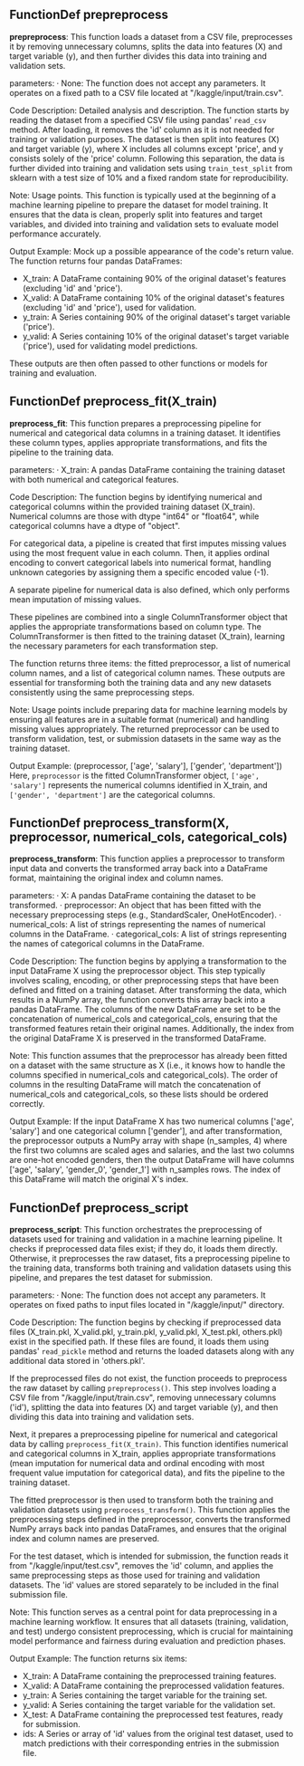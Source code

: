 ## FunctionDef prepreprocess
**prepreprocess**: This function loads a dataset from a CSV file, preprocesses it by removing unnecessary columns, splits the data into features (X) and target variable (y), and then further divides this data into training and validation sets.

parameters:
· None: The function does not accept any parameters. It operates on a fixed path to a CSV file located at "/kaggle/input/train.csv".

Code Description: Detailed analysis and description.
The function starts by reading the dataset from a specified CSV file using pandas' `read_csv` method. After loading, it removes the 'id' column as it is not needed for training or validation purposes. The dataset is then split into features (X) and target variable (y), where X includes all columns except 'price', and y consists solely of the 'price' column. Following this separation, the data is further divided into training and validation sets using `train_test_split` from sklearn with a test size of 10% and a fixed random state for reproducibility.

Note: Usage points.
This function is typically used at the beginning of a machine learning pipeline to prepare the dataset for model training. It ensures that the data is clean, properly split into features and target variables, and divided into training and validation sets to evaluate model performance accurately.

Output Example: Mock up a possible appearance of the code's return value.
The function returns four pandas DataFrames:
- X_train: A DataFrame containing 90% of the original dataset's features (excluding 'id' and 'price').
- X_valid: A DataFrame containing 10% of the original dataset's features (excluding 'id' and 'price'), used for validation.
- y_train: A Series containing 90% of the original dataset's target variable ('price').
- y_valid: A Series containing 10% of the original dataset's target variable ('price'), used for validating model predictions.

These outputs are then often passed to other functions or models for training and evaluation.
## FunctionDef preprocess_fit(X_train)
**preprocess_fit**: This function prepares a preprocessing pipeline for numerical and categorical data columns in a training dataset. It identifies these column types, applies appropriate transformations, and fits the pipeline to the training data.

parameters:
· X_train: A pandas DataFrame containing the training dataset with both numerical and categorical features.

Code Description: The function begins by identifying numerical and categorical columns within the provided training dataset (X_train). Numerical columns are those with dtype "int64" or "float64", while categorical columns have a dtype of "object". 

For categorical data, a pipeline is created that first imputes missing values using the most frequent value in each column. Then, it applies ordinal encoding to convert categorical labels into numerical format, handling unknown categories by assigning them a specific encoded value (-1).

A separate pipeline for numerical data is also defined, which only performs mean imputation of missing values.

These pipelines are combined into a single ColumnTransformer object that applies the appropriate transformations based on column type. The ColumnTransformer is then fitted to the training dataset (X_train), learning the necessary parameters for each transformation step.

The function returns three items: the fitted preprocessor, a list of numerical column names, and a list of categorical column names. These outputs are essential for transforming both the training data and any new datasets consistently using the same preprocessing steps.

Note: Usage points include preparing data for machine learning models by ensuring all features are in a suitable format (numerical) and handling missing values appropriately. The returned preprocessor can be used to transform validation, test, or submission datasets in the same way as the training dataset.

Output Example: 
(preprocessor, ['age', 'salary'], ['gender', 'department'])
Here, `preprocessor` is the fitted ColumnTransformer object, `['age', 'salary']` represents the numerical columns identified in X_train, and `['gender', 'department']` are the categorical columns.
## FunctionDef preprocess_transform(X, preprocessor, numerical_cols, categorical_cols)
**preprocess_transform**: This function applies a preprocessor to transform input data and converts the transformed array back into a DataFrame format, maintaining the original index and column names.

parameters:
· X: A pandas DataFrame containing the dataset to be transformed.
· preprocessor: An object that has been fitted with the necessary preprocessing steps (e.g., StandardScaler, OneHotEncoder).
· numerical_cols: A list of strings representing the names of numerical columns in the DataFrame.
· categorical_cols: A list of strings representing the names of categorical columns in the DataFrame.

Code Description: The function begins by applying a transformation to the input DataFrame X using the preprocessor object. This step typically involves scaling, encoding, or other preprocessing steps that have been defined and fitted on a training dataset. After transforming the data, which results in a NumPy array, the function converts this array back into a pandas DataFrame. The columns of the new DataFrame are set to be the concatenation of numerical_cols and categorical_cols, ensuring that the transformed features retain their original names. Additionally, the index from the original DataFrame X is preserved in the transformed DataFrame.

Note: This function assumes that the preprocessor has already been fitted on a dataset with the same structure as X (i.e., it knows how to handle the columns specified in numerical_cols and categorical_cols). The order of columns in the resulting DataFrame will match the concatenation of numerical_cols and categorical_cols, so these lists should be ordered correctly.

Output Example: If the input DataFrame X has two numerical columns ['age', 'salary'] and one categorical column ['gender'], and after transformation, the preprocessor outputs a NumPy array with shape (n_samples, 4) where the first two columns are scaled ages and salaries, and the last two columns are one-hot encoded genders, then the output DataFrame will have columns ['age', 'salary', 'gender_0', 'gender_1'] with n_samples rows. The index of this DataFrame will match the original X's index.
## FunctionDef preprocess_script
**preprocess_script**: This function orchestrates the preprocessing of datasets used for training and validation in a machine learning pipeline. It checks if preprocessed data files exist; if they do, it loads them directly. Otherwise, it preprocesses the raw dataset, fits a preprocessing pipeline to the training data, transforms both training and validation datasets using this pipeline, and prepares the test dataset for submission.

parameters:
· None: The function does not accept any parameters. It operates on fixed paths to input files located in "/kaggle/input/" directory.

Code Description: The function begins by checking if preprocessed data files (X_train.pkl, X_valid.pkl, y_train.pkl, y_valid.pkl, X_test.pkl, others.pkl) exist in the specified path. If these files are found, it loads them using pandas' `read_pickle` method and returns the loaded datasets along with any additional data stored in 'others.pkl'.

If the preprocessed files do not exist, the function proceeds to preprocess the raw dataset by calling `prepreprocess()`. This step involves loading a CSV file from "/kaggle/input/train.csv", removing unnecessary columns ('id'), splitting the data into features (X) and target variable (y), and then dividing this data into training and validation sets.

Next, it prepares a preprocessing pipeline for numerical and categorical data by calling `preprocess_fit(X_train)`. This function identifies numerical and categorical columns in X_train, applies appropriate transformations (mean imputation for numerical data and ordinal encoding with most frequent value imputation for categorical data), and fits the pipeline to the training dataset.

The fitted preprocessor is then used to transform both the training and validation datasets using `preprocess_transform()`. This function applies the preprocessing steps defined in the preprocessor, converts the transformed NumPy arrays back into pandas DataFrames, and ensures that the original index and column names are preserved.

For the test dataset, which is intended for submission, the function reads it from "/kaggle/input/test.csv", removes the 'id' column, and applies the same preprocessing steps as those used for training and validation datasets. The 'id' values are stored separately to be included in the final submission file.

Note: This function serves as a central point for data preprocessing in a machine learning workflow. It ensures that all datasets (training, validation, and test) undergo consistent preprocessing, which is crucial for maintaining model performance and fairness during evaluation and prediction phases.

Output Example: The function returns six items:
- X_train: A DataFrame containing the preprocessed training features.
- X_valid: A DataFrame containing the preprocessed validation features.
- y_train: A Series containing the target variable for the training set.
- y_valid: A Series containing the target variable for the validation set.
- X_test: A DataFrame containing the preprocessed test features, ready for submission.
- ids: A Series or array of 'id' values from the original test dataset, used to match predictions with their corresponding entries in the submission file.
